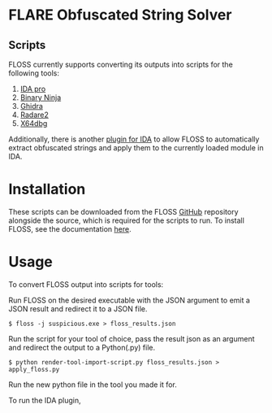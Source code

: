 # FLARE Obfuscated String Solver

## Scripts
FLOSS currently supports converting its outputs into scripts for
the following tools:
1. [IDA pro](render-ida-import-script.py)
2. [Binary Ninja](render-binja-import-script.py)
3. [Ghidra](render-ghidra-import-script.py)
4. [Radare2](render-r2-import-script.py)
5. [X64dbg](render-x64dbg-database.py)
  
Additionally, there is another [plugin for IDA](idaplugin.py) to allow FLOSS to
automatically extract obfuscated strings and apply them to the
currently loaded module in IDA.

# Installation
These scripts can be downloaded from the FLOSS [GitHub](https://github.com/mandiant/flare-floss) repository
alongside the source, which is required for the scripts to run.
To install FLOSS, see the documentation [here](../doc/installation.md).


# Usage
To convert FLOSS output into scripts for tools:

Run FLOSS on the desired executable with the JSON argument to emit a JSON result
and redirect it to a JSON file.

    $ floss -j suspicious.exe > floss_results.json

Run the script for your tool of choice, pass the result json as an argument and
redirect the output to a Python(.py) file.

    $ python render-tool-import-script.py floss_results.json > apply_floss.py

Run the new python file in the tool you made it for.

To run the IDA plugin,
